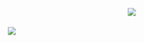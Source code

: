<img align="right" src="https://visitor-badge.laobi.icu/badge?page_id=sammig6i.sammig6i" />
 
<h1 align="center">
  <img src="https://readme-typing-svg.herokuapp.com/?font=Righteous&size=35&center=true&vCenter=true&width=500&height=70&duration=4000&color=%a2d2ff&lines=Hi!+👋;+I'm+Sammi!;" />
</h1>


